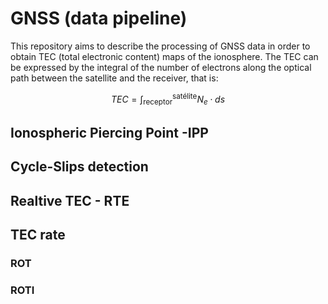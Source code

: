 # GNSS (data pipeline)

This repository aims to describe the processing of GNSS data in order to obtain TEC (total electronic content) maps of the ionosphere. The TEC can be expressed by the integral of the number of electrons along the optical path between the satellite and the receiver, that is:

$$ TEC = \int_{\text{receptor}}^{\text{satélite}} N_e \cdot ds$$

## Ionospheric Piercing Point -IPP



## Cycle-Slips detection


## Realtive TEC - RTE

## TEC rate

### ROT

### ROTI

